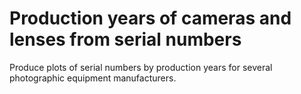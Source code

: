 # Production years of cameras and lenses from serial numbers

Produce plots of serial numbers by production years for several photographic equipment manufacturers.